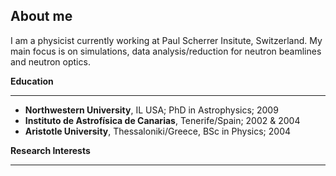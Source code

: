 ## About me

I am a physicist currently working at Paul Scherrer Insitute, Switzerland.
My main focus is on simulations, data analysis/reduction for neutron beamlines and neutron optics.

**Education** 

-----

- **Northwestern University**, IL USA; PhD in Astrophysics; 2009 
- **Instituto de Astrofísica de Canarias**, Tenerife/Spain; 2002 & 2004
- **Aristotle University**, Thessaloniki/Greece, BSc in Physics; 2004
 

**Research Interests** 

---



 



